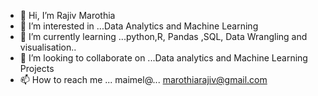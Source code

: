 - 👋 Hi, I’m Rajiv Marothia
- 👀 I’m interested in ...Data Analytics and Machine Learning
- 🌱 I’m currently learning ...python,R, Pandas ,SQL, Data Wrangling and visualisation.. 
- 💞️ I’m looking to collaborate on ...Data analytics and Machine Learning Projects
- 📫 How to reach me ... maimel@... marothiarajiv@gmail.com

<!---
rajivmarothia/rajivmarothia is a ✨ special ✨ repository because its `README.md` (this file) appears on your GitHub profile.
You can click the Preview link to take a look at your changes.
--->
